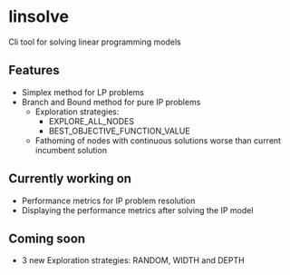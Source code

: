 # linsolve
Cli tool for solving linear programming models

## Features
* Simplex method for LP problems
* Branch and Bound method for pure IP problems
    * Exploration strategies:
        * EXPLORE_ALL_NODES
        * BEST_OBJECTIVE_FUNCTION_VALUE
    * Fathoming of nodes with continuous solutions worse than current incumbent solution

## Currently working on
* Performance metrics for IP problem resolution
* Displaying the performance metrics after solving the IP model

## Coming soon
* 3 new Exploration strategies: RANDOM, WIDTH and DEPTH

